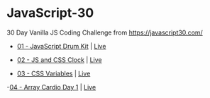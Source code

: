 # JavaScript-30

30 Day Vanilla JS Coding Challenge from https://javascript30.com/

- [01 - JavaScript Drum Kit](https://github.com/ShaileshParmar-WebDeveloper/JavaScript-30/tree/master/01%20-%20JavaScript%20Drum%20Kit) | [Live](https://shaileshparmar-webdeveloper.github.io/JavaScript-30/01%20-%20JavaScript%20Drum%20Kit/)
- [02 - JS and CSS Clock](https://github.com/ShaileshParmar-WebDeveloper/JavaScript-30/tree/master/02%20-%20JS%20and%20CSS%20Clock) | [Live](https://shaileshparmar-webdeveloper.github.io/JavaScript-30/02%20-%20JS%20and%20CSS%20Clock/)

- [03 - CSS Variables](https://github.com/ShaileshParmar-WebDeveloper/JavaScript-30/tree/master/03%20-%20CSS%20Variables) | [Live](https://shaileshparmar-webdeveloper.github.io/JavaScript-30/03%20-%20CSS%20Variables/)

-[04 - Array Cardio Day 1]() | [Live]()

